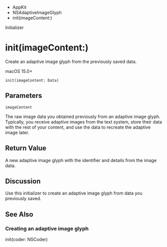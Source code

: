 

- AppKit
- NSAdaptiveImageGlyph
-  init(imageContent:) 

Initializer

# init(imageContent:)

Create an adaptive image glyph from the previously saved data.

macOS 15.0+

``` source
init(imageContent: Data)
```

## Parameters 

`imageContent`  

The raw image data you obtained previously from an adaptive image glyph. Typically, you receive adaptive images from the text system, store their data with the rest of your content, and use the data to recreate the adaptive image later.

## Return Value

A new adaptive image glyph with the identifier and details from the image data.

## Discussion

Use this initializer to create an adaptive image glyph from data you previously saved.

## See Also

### Creating an adaptive image glyph

init(coder: NSCoder)

